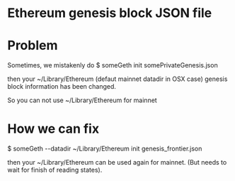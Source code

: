 # Ethereum genesis block JSON file

# Problem 
Sometimes, we mistakenly do 
$ someGeth init somePrivateGenesis.json

then your ~/Library/Ethereum (defaut mainnet datadir in OSX case) genesis block information has been changed.

So you can not use ~/Library/Ethereum for mainnet

# How we can fix
$ someGeth --datadir ~/Library/Ethereum init genesis_frontier.json 

then your ~/Library/Ethereum can be used again for mainnet. (But needs to wait for finish of reading states).
